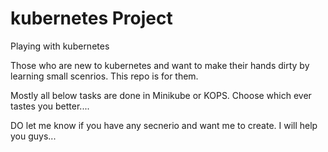 # kubernetes Project

Playing with kubernetes

Those who are new to kubernetes and want to make their hands dirty by learning small scenrios. This repo is for them.

Mostly all below tasks are done in Minikube or KOPS. Choose which ever tastes you better....

DO let me know if you have any secnerio and want me to create. I will help you guys...

